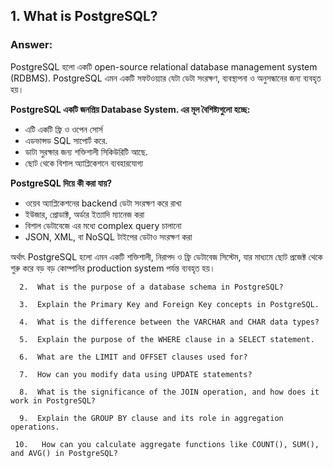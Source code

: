 ## 1.  What is PostgreSQL?

### Answer: 
PostgreSQL হলো একটি open-source relational database management system (RDBMS). PostgreSQL এমন একটি সফটওয়্যার যেটা ডেটা সংরক্ষণ, ব্যবস্থাপনা ও অনুসন্ধানের জন্য ব্যবহৃত হয়।

<b>PostgreSQL একটি জনপ্রিয় Database System. এর মূল বৈশিষ্ট্যগুলো হচ্ছে:</b>

- এটি একটি  ফ্রি ও ওপেন সোর্স
- এডভান্সড SQL সাপোর্ট  করে.
- ডাটা সুরক্ষার জন্য শক্তিশালী সিকিউরিটি আছে.
- ছোট থেকে বিশাল অ্যাপ্লিকেশনে ব্যবহারযোগ্য

<b>PostgreSQL দিয়ে কী করা যায়?</b>

- ওয়েব অ্যাপ্লিকেশনের backend ডেটা সংরক্ষণ করে রাখা
- ইউজার, প্রোডাক্ট, অর্ডার ইত্যাদি ম্যানেজ করা
- বিশাল ডেটাবেজে এর মধ্যে complex query চালানো
- JSON, XML, বা NoSQL টাইপের ডেটাও সংরক্ষণ করা

অর্থাৎ PostgreSQL হলো এমন একটি শক্তিশালী, নিরাপদ ও ফ্রি ডেটাবেজ সিস্টেম, যার মাধ্যমে ছোট প্রজেক্ট থেকে শুরু করে বড় বড় কোম্পানির production system পর্যন্ত ব্যবহৃত হয়।




      2.  What is the purpose of a database schema in PostgreSQL?

      3.  Explain the Primary Key and Foreign Key concepts in PostgreSQL.

      4.  What is the difference between the VARCHAR and CHAR data types?

      5.  Explain the purpose of the WHERE clause in a SELECT statement.

      6.  What are the LIMIT and OFFSET clauses used for?

      7.  How can you modify data using UPDATE statements?

      8.  What is the significance of the JOIN operation, and how does it work in PostgreSQL?

      9.  Explain the GROUP BY clause and its role in aggregation operations.
      
     10.   How can you calculate aggregate functions like COUNT(), SUM(), and AVG() in PostgreSQL?